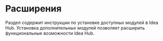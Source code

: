 # Расширения

Раздел содержит инструкции по установке доступных модулей в Idea Hub. Установка дополнительных модулей позволяет расширить функциональные возможности Idea Hub.
